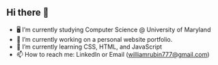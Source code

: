 ## Hi there 👋
- 🖥️ I’m currently studying Computer Science @ University of Maryland
- 🔭 I’m currently working on a personal website portfolio.
- 🌱 I’m currently learning CSS, HTML, and JavaScript
- 📫 How to reach me: LinkedIn or Email (williamrubin777@gmail.com)

<!--
**mir0codes/mir0codes** is a ✨ _special_ ✨ repository because its `README.md` (this file) appears on your GitHub profile.

Here are some ideas to get you started:

- 🔭 I’m currently working on ...
- 🌱 I’m currently learning ...
- 👯 I’m looking to collaborate on ...
- 🤔 I’m looking for help with ...
- 💬 Ask me about ...
- 📫 How to reach me: ...
- 😄 Pronouns: ...
- ⚡ Fun fact: ...
-->
